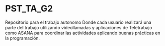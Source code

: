 # PST_TA_G2
Repositorio para el trabajo autonomo
Donde cada usuario realizará una parte del trabajo utilizando videollamadas y aplicaciones de Teletrabajo como ASANA para coordinar las actividades aplicando buenas prácticas en la programación. 
